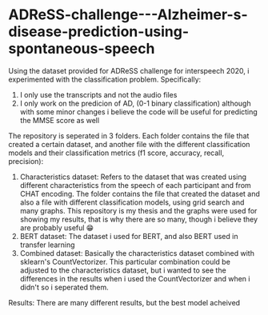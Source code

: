 # ADReSS-challenge---Alzheimer-s-disease-prediction-using-spontaneous-speech

Using the dataset provided for ADReSS challenge for interspeech 2020, i experimented with the classification problem. 
Specifically: 
1) I only use the transcripts and not the audio files
2) I only work on the predicion of AD, (0-1 binary classification) although with some minor changes i believe the code will be useful for predicting the MMSE score as well

The repository is seperated in 3 folders. Each folder contains the file that created a certain dataset, and another file with the different classification models and their classification metrics (f1 score, accuracy, recall, precision): 
1) Characteristics dataset: Refers to the dataset that was created using different characteristics from the speech of each participant and from CHAT encoding. The folder contains the file that created the dataset and also a file with different classification models, using grid search and many graphs. This repository is my thesis and the graphs were used for showing my results, that is why there are so many, though i believe they are probably useful 😁
2) BERT dataset: The dataset i used for BERT, and also BERT used in transfer learning
3) Combined dataset: Basically the characteristics dataset combined with sklearn's CountVectorizer. This particular combination could be adjusted to the characteristics dataset, but i wanted to see the differences in the results when i used the CountVectorizer and when i didn't so i seperated them.

Results: There are many different results, but the best model acheived 

